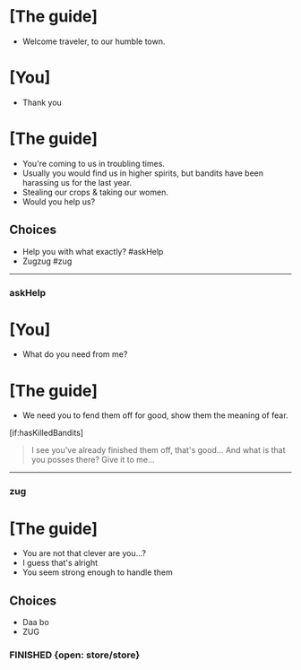 # [The guide]

- Welcome traveler, to our humble town.

# [You]

- Thank you

# [The guide]

- You're coming to us in troubling times.
- Usually you would find us in higher spirits, but bandits have been harassing us for the last year.
- Stealing our crops & taking our women.
- Would you help us?

## Choices

- Help you with what exactly? #askHelp
- Zugzug #zug

---

### askHelp

# [You]

- What do you need from me?

# [The guide]

- We need you to fend them off for good, show them the meaning of fear.

[if:hasKilledBandits]

> I see you've already finished them off, that's good...
> And what is that you posses there?
> Give it to me...

---

### zug

# [The guide]

- You are not that clever are you...?
- I guess that's alright
- You seem strong enough to handle them

## Choices

- Daa bo
- ZUG

### FINISHED {open: store/store}
